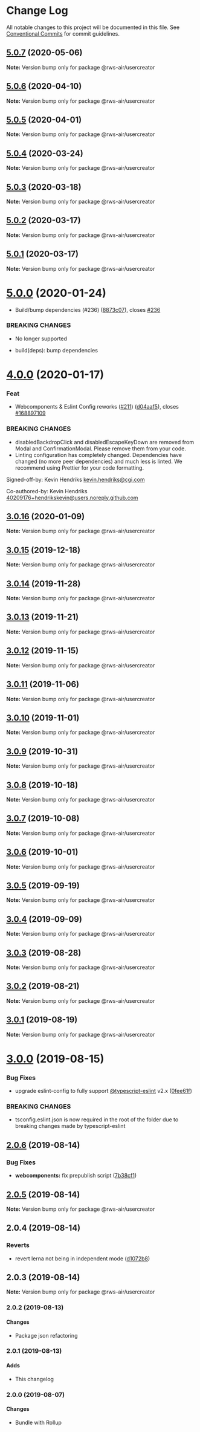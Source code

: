 # Change Log

All notable changes to this project will be documented in this file.
See [Conventional Commits](https://conventionalcommits.org) for commit guidelines.

## [5.0.7](https://github.com/RWS-NL/air-node-packages/compare/@rws-air/usercreator@5.0.6...@rws-air/usercreator@5.0.7) (2020-05-06)

**Note:** Version bump only for package @rws-air/usercreator





## [5.0.6](https://github.com/RWS-NL/air-node-packages/compare/@rws-air/usercreator@5.0.5...@rws-air/usercreator@5.0.6) (2020-04-10)

**Note:** Version bump only for package @rws-air/usercreator

## [5.0.5](https://github.com/RWS-NL/air-node-packages/compare/@rws-air/usercreator@5.0.4...@rws-air/usercreator@5.0.5) (2020-04-01)

**Note:** Version bump only for package @rws-air/usercreator

## [5.0.4](https://github.com/RWS-NL/air-node-packages/compare/@rws-air/usercreator@5.0.3...@rws-air/usercreator@5.0.4) (2020-03-24)

**Note:** Version bump only for package @rws-air/usercreator

## [5.0.3](https://github.com/RWS-NL/air-node-packages/compare/@rws-air/usercreator@5.0.2...@rws-air/usercreator@5.0.3) (2020-03-18)

**Note:** Version bump only for package @rws-air/usercreator

## [5.0.2](https://github.com/RWS-NL/air-node-packages/compare/@rws-air/usercreator@5.0.1...@rws-air/usercreator@5.0.2) (2020-03-17)

**Note:** Version bump only for package @rws-air/usercreator

## [5.0.1](https://github.com/RWS-NL/air-node-packages/compare/@rws-air/usercreator@5.0.0...@rws-air/usercreator@5.0.1) (2020-03-17)

**Note:** Version bump only for package @rws-air/usercreator

# [5.0.0](https://github.com/RWS-NL/air-node-packages/compare/@rws-air/usercreator@4.0.0...@rws-air/usercreator@5.0.0) (2020-01-24)

- Build/bump dependencies (#236) ([8873c07](https://github.com/RWS-NL/air-node-packages/commit/8873c0755ca71f4ffdb0ace242503c5cc7124829)), closes [#236](https://github.com/RWS-NL/air-node-packages/issues/236)

### BREAKING CHANGES

- No longer supported

- build(deps): bump dependencies

# [4.0.0](https://github.com/RWS-NL/air-node-packages/compare/@rws-air/usercreator@3.0.16...@rws-air/usercreator@4.0.0) (2020-01-17)

### Feat

- Webcomponents & Eslint Config reworks ([#211](https://github.com/RWS-NL/air-node-packages/issues/211)) ([d04aaf5](https://github.com/RWS-NL/air-node-packages/commit/d04aaf50a4bbead1e6d6af3c629b888cd1da976b)), closes [#168897109](https://github.com/RWS-NL/air-node-packages/issues/168897109)

### BREAKING CHANGES

- disabledBackdropClick and disabledEscapeKeyDown are removed from Modal and ConfirmationModal. Please remove them from your code.
- Linting configuration has completely changed. Dependencies have changed (no more peer dependencies) and much less is linted. We recommend using Prettier for your code formatting.

Signed-off-by: Kevin Hendriks <kevin.hendriks@cgi.com>

Co-authored-by: Kevin Hendriks <40209176+hendrikskevin@users.noreply.github.com>

## [3.0.16](https://github.com/RWS-NL/air-node-packages/compare/@rws-air/usercreator@3.0.15...@rws-air/usercreator@3.0.16) (2020-01-09)

**Note:** Version bump only for package @rws-air/usercreator

## [3.0.15](https://github.com/RWS-NL/air-node-packages/compare/@rws-air/usercreator@3.0.14...@rws-air/usercreator@3.0.15) (2019-12-18)

**Note:** Version bump only for package @rws-air/usercreator

## [3.0.14](https://github.com/RWS-NL/air-node-packages/compare/@rws-air/usercreator@3.0.13...@rws-air/usercreator@3.0.14) (2019-11-28)

**Note:** Version bump only for package @rws-air/usercreator

## [3.0.13](https://github.com/RWS-NL/air-node-packages/compare/@rws-air/usercreator@3.0.12...@rws-air/usercreator@3.0.13) (2019-11-21)

**Note:** Version bump only for package @rws-air/usercreator

## [3.0.12](https://github.com/RWS-NL/air-node-packages/compare/@rws-air/usercreator@3.0.11...@rws-air/usercreator@3.0.12) (2019-11-15)

**Note:** Version bump only for package @rws-air/usercreator

## [3.0.11](https://github.com/RWS-NL/air-node-packages/compare/@rws-air/usercreator@3.0.10...@rws-air/usercreator@3.0.11) (2019-11-06)

**Note:** Version bump only for package @rws-air/usercreator

## [3.0.10](https://github.com/RWS-NL/air-node-packages/compare/@rws-air/usercreator@3.0.9...@rws-air/usercreator@3.0.10) (2019-11-01)

**Note:** Version bump only for package @rws-air/usercreator

## [3.0.9](https://github.com/RWS-NL/air-node-packages/compare/@rws-air/usercreator@3.0.8...@rws-air/usercreator@3.0.9) (2019-10-31)

**Note:** Version bump only for package @rws-air/usercreator

## [3.0.8](https://github.com/RWS-NL/air-node-packages/compare/@rws-air/usercreator@3.0.7...@rws-air/usercreator@3.0.8) (2019-10-18)

**Note:** Version bump only for package @rws-air/usercreator

## [3.0.7](https://github.com/RWS-NL/air-node-packages/compare/@rws-air/usercreator@3.0.6...@rws-air/usercreator@3.0.7) (2019-10-08)

**Note:** Version bump only for package @rws-air/usercreator

## [3.0.6](https://github.com/RWS-NL/air-node-packages/compare/@rws-air/usercreator@3.0.5...@rws-air/usercreator@3.0.6) (2019-10-01)

**Note:** Version bump only for package @rws-air/usercreator

## [3.0.5](https://github.com/RWS-NL/air-node-packages/compare/@rws-air/usercreator@3.0.4...@rws-air/usercreator@3.0.5) (2019-09-19)

**Note:** Version bump only for package @rws-air/usercreator

## [3.0.4](https://github.com/RWS-NL/air-node-packages/compare/@rws-air/usercreator@3.0.3...@rws-air/usercreator@3.0.4) (2019-09-09)

**Note:** Version bump only for package @rws-air/usercreator

## [3.0.3](https://github.com/RWS-NL/air-node-packages/compare/@rws-air/usercreator@3.0.2...@rws-air/usercreator@3.0.3) (2019-08-28)

**Note:** Version bump only for package @rws-air/usercreator

## [3.0.2](https://github.com/RWS-NL/air-node-packages/compare/@rws-air/usercreator@3.0.1...@rws-air/usercreator@3.0.2) (2019-08-21)

**Note:** Version bump only for package @rws-air/usercreator

## [3.0.1](https://github.com/RWS-NL/air-node-packages/compare/@rws-air/usercreator@3.0.0...@rws-air/usercreator@3.0.1) (2019-08-19)

**Note:** Version bump only for package @rws-air/usercreator

# [3.0.0](https://github.com/RWS-NL/air-node-packages/compare/@rws-air/usercreator@2.0.6...@rws-air/usercreator@3.0.0) (2019-08-15)

### Bug Fixes

- upgrade eslint-config to fully support [@typescript-eslint](https://github.com/typescript-eslint) v2.x ([0fee61f](https://github.com/RWS-NL/air-node-packages/commit/0fee61f))

### BREAKING CHANGES

- tsconfig.eslint.json is now required in the root of the folder due to breaking
  changes made by typescript-eslint

## [2.0.6](https://github.com/RWS-NL/air-node-packages/compare/@rws-air/usercreator@2.0.5...@rws-air/usercreator@2.0.6) (2019-08-14)

### Bug Fixes

- **webcomponents:** fix prepublish script ([7b38cf1](https://github.com/RWS-NL/air-node-packages/commit/7b38cf1))

## [2.0.5](https://github.com/RWS-NL/air-node-packages/compare/@rws-air/usercreator@2.0.4...@rws-air/usercreator@2.0.5) (2019-08-14)

**Note:** Version bump only for package @rws-air/usercreator

## 2.0.4 (2019-08-14)

### Reverts

- revert lerna not being in independent mode ([d1072b8](https://github.com/RWS-NL/air-node-packages/commit/d1072b8))

## 2.0.3 (2019-08-14)

**Note:** Version bump only for package @rws-air/usercreator

### 2.0.2 (2019-08-13)

#### Changes

- Package json refactoring

### 2.0.1 (2019-08-13)

#### Adds

- This changelog

### 2.0.0 (2019-08-07)

#### Changes

- Bundle with Rollup
